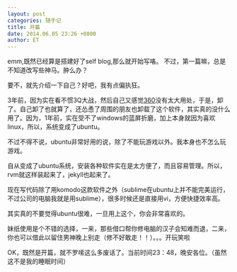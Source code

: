 ```yaml
---
layout: post
categories: 随手记
title: 开篇
date: 2014.06.05 23:26 +0800
author: ET
---
```

  emm,既然已经算是搭建好了self blog,那么就开始写咯。
  不过，第一篇嘛，总是不知道改写些神马。肿么办？
  
  要不，就先介绍一下自己？好吧，我有点偏执狂。
  
  3年前，因为实在看不惯3Q大战，然后自己又感觉[360][360-url]没有太大用处，于是，卸了。自己卸了也就算了，还怂恿了周围的朋友也卸载了这个软件，其实真的没什么用了。因为，1年前，实在受不了windows的蓝屏折磨，加上本身就因为喜欢linux，所以，系统变成了ubuntu。
  
  不过不得不说，ubuntu非常好用的说，除了不能玩游戏以外。我本身也不怎么玩游戏。
  
  自从变成了ubuntu系统，安装各种软件实在是太方便了，而且容易管理。所以，rvm就这样装起来了，jekyll也起来了。
  
  现在写代码除了用komodo这款软件之外（sublime在ubuntu上并不能完美运行，不过公司的电脑我就是用sublime），很多时候还是直接用vi，方便快捷效率高。
  
  其实真的不要觉得ubuntu很难，一旦用上这个，你会非常喜欢的。
  
  妹纸使用是个不错的选择，一来，那些借口帮你修电脑的汉子会知难而退，二来，你也可以借此以留住男神晚上别走（修不好敢走！！）。。。开玩笑啦
  
  OK，既然是开篇，就不罗嗦这么多废话了。当前时间23：48，晚安各位。（虽然这不是我的睡眠时间）

  [360-url]: http://360.cn
